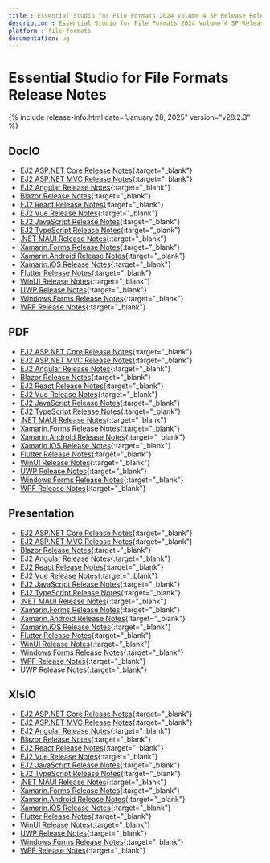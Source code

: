 ```yaml
---
title : Essential Studio for File Formats 2024 Volume 4 SP Release Release Notes  
description : Essential Studio for File Formats 2024 Volume 4 SP Release Release Notes  
platform : file-formats
documentation: ug
---
```


# Essential Studio for File Formats  Release Notes  

{% include release-info.html date="January 28, 2025" version="v28.2.3" %} 




## DocIO

* [EJ2 ASP.NET Core Release Notes](https://ej2.syncfusion.com/aspnetcore/documentation/release-notes/28.2.3#docio){:target="_blank"}
* [EJ2 ASP.NET MVC Release Notes](https://ej2.syncfusion.com/aspnetmvc/documentation/release-notes/28.2.3#docio){:target="_blank"}
* [EJ2 Angular Release Notes](https://ej2.syncfusion.com/angular/documentation/release-notes/28.2.3#docio){:target="_blank"}
* [Blazor Release Notes](https://blazor.syncfusion.com/documentation/release-notes/28.2.3#docio){:target="_blank"}
* [EJ2 React Release Notes](https://ej2.syncfusion.com/react/documentation/release-notes/28.2.3#docio){:target="_blank"}
* [EJ2 Vue  Release Notes](https://ej2.syncfusion.com/vue/documentation/release-notes/28.2.3#docio){:target="_blank"}
* [EJ2 JavaScript Release Notes](https://ej2.syncfusion.com/javascript/documentation/release-notes/28.2.3#docio){:target="_blank"}
* [EJ2 TypeScript Release Notes](https://ej2.syncfusion.com/documentation/release-notes/28.2.3#docio){:target="_blank"}
* [.NET MAUI Release Notes](/maui/release-notes/v28.2.3#docio){:target="_blank"}
* [Xamarin.Forms Release Notes](/xamarin/release-notes/v28.2.3#docio){:target="_blank"}
* [Xamarin.Android Release Notes](/xamarin-android/release-notes/v28.2.3#docio){:target="_blank"}
* [Xamarin.iOS Release Notes](/xamarin-ios/release-notes/v28.2.3#docio){:target="_blank"}
* [Flutter Release Notes](/flutter/release-notes/v28.2.3#docio){:target="_blank"}
* [WinUI Release Notes](/winui/release-notes/v28.2.3#docio){:target="_blank"}
* [UWP Release Notes](/uwp/release-notes/v28.2.3#docio){:target="_blank"}
* [Windows Forms Release Notes](/windowsforms/release-notes/v28.2.3#docio){:target="_blank"}
* [WPF Release Notes](/wpf/release-notes/v28.2.3#docio){:target="_blank"}



## PDF

* [EJ2 ASP.NET Core Release Notes](https://ej2.syncfusion.com/aspnetcore/documentation/release-notes/28.2.3#pdf){:target="_blank"}
* [EJ2 ASP.NET MVC Release Notes](https://ej2.syncfusion.com/aspnetmvc/documentation/release-notes/28.2.3#pdf){:target="_blank"}
* [EJ2 Angular Release Notes](https://ej2.syncfusion.com/angular/documentation/release-notes/28.2.3#pdf){:target="_blank"}
* [Blazor Release Notes](https://blazor.syncfusion.com/documentation/release-notes/28.2.3#pdf){:target="_blank"}
* [EJ2 React Release Notes](https://ej2.syncfusion.com/react/documentation/release-notes/28.2.3#pdf){:target="_blank"}
* [EJ2 Vue  Release Notes](https://ej2.syncfusion.com/vue/documentation/release-notes/28.2.3#pdf){:target="_blank"}
* [EJ2 JavaScript Release Notes](https://ej2.syncfusion.com/javascript/documentation/release-notes/28.2.3#pdf){:target="_blank"}
* [EJ2 TypeScript Release Notes](https://ej2.syncfusion.com/documentation/release-notes/28.2.3#pdf){:target="_blank"}
* [.NET MAUI Release Notes](/maui/release-notes/v28.2.3#pdf){:target="_blank"}
* [Xamarin.Forms Release Notes](/xamarin/release-notes/v28.2.3#pdf){:target="_blank"}
* [Xamarin.Android Release Notes](/xamarin-android/release-notes/v28.2.3#pdf){:target="_blank"}
* [Xamarin.iOS Release Notes](/xamarin-ios/release-notes/v28.2.3#pdf){:target="_blank"}
* [Flutter Release Notes](/flutter/release-notes/v28.2.3#pdf){:target="_blank"}
* [WinUI Release Notes](/winui/release-notes/v28.2.3#pdf){:target="_blank"}
* [UWP Release Notes](/uwp/release-notes/v28.2.3#pdf){:target="_blank"}
* [Windows Forms Release Notes](/windowsforms/release-notes/v28.2.3#pdf){:target="_blank"}
* [WPF Release Notes](/wpf/release-notes/v28.2.3#pdf){:target="_blank"}


## Presentation

* [EJ2 ASP.NET Core Release Notes](https://ej2.syncfusion.com/aspnetcore/documentation/release-notes/28.2.3#presentation){:target="_blank"}
* [EJ2 ASP.NET MVC Release Notes](https://ej2.syncfusion.com/aspnetmvc/documentation/release-notes/28.2.3#presentation){:target="_blank"}
* [Blazor Release Notes](https://blazor.syncfusion.com/documentation/release-notes/28.2.3#presentation){:target="_blank"}
* [EJ2 Angular Release Notes](https://ej2.syncfusion.com/angular/documentation/release-notes/28.2.3#presentation){:target="_blank"}
* [EJ2 React Release Notes](https://ej2.syncfusion.com/react/documentation/release-notes/28.2.3#presentation){:target="_blank"}
* [EJ2 Vue  Release Notes](https://ej2.syncfusion.com/vue/documentation/release-notes/28.2.3#presentation){:target="_blank"}
* [EJ2 JavaScript Release Notes](https://ej2.syncfusion.com/javascript/documentation/release-notes/28.2.3#presentation){:target="_blank"}
* [EJ2 TypeScript Release Notes](https://ej2.syncfusion.com/documentation/release-notes/28.2.3#presentation){:target="_blank"}
* [.NET MAUI Release Notes](/maui/release-notes/v28.2.3#presentation){:target="_blank"}
* [Xamarin.Forms Release Notes](/xamarin/release-notes/v28.2.3#presentation){:target="_blank"}
* [Xamarin.Android Release Notes](/xamarin-android/release-notes/v28.2.3#presentation){:target="_blank"}
* [Xamarin.iOS Release Notes](/xamarin-ios/release-notes/v28.2.3#presentation){:target="_blank"}
* [Flutter Release Notes](/flutter/release-notes/v28.2.3#presentation){:target="_blank"}
* [WinUI Release Notes](/winui/release-notes/v28.2.3#presentation){:target="_blank"}
* [Windows Forms Release Notes](/windowsforms/release-notes/v28.2.3#presentation){:target="_blank"}
* [WPF Release Notes](/wpf/release-notes/v28.2.3#presentation){:target="_blank"}
* [UWP Release Notes](/uwp/release-notes/v28.2.3#presentation){:target="_blank"}



## XlsIO

* [EJ2 ASP.NET Core Release Notes](https://ej2.syncfusion.com/aspnetcore/documentation/release-notes/28.2.3#xlsio){:target="_blank"}
* [EJ2 ASP.NET MVC Release Notes](https://ej2.syncfusion.com/aspnetmvc/documentation/release-notes/28.2.3#xlsio){:target="_blank"}
* [EJ2 Angular Release Notes](https://ej2.syncfusion.com/angular/documentation/release-notes/28.2.3#xlsio){:target="_blank"}
* [Blazor Release Notes](https://blazor.syncfusion.com/documentation/release-notes/28.2.3#xlsio){:target="_blank"}
* [EJ2 React Release Notes](https://ej2.syncfusion.com/react/documentation/release-notes/28.2.3#xlsio){:target="_blank"}
* [EJ2 Vue  Release Notes](https://ej2.syncfusion.com/vue/documentation/release-notes/28.2.3#xlsio){:target="_blank"}
* [EJ2 JavaScript Release Notes](https://ej2.syncfusion.com/javascript/documentation/release-notes/28.2.3#xlsio){:target="_blank"}
* [EJ2 TypeScript Release Notes](https://ej2.syncfusion.com/documentation/release-notes/28.2.3#xlsio){:target="_blank"}
* [.NET MAUI Release Notes](/maui/release-notes/v28.2.3#xlsio){:target="_blank"}
* [Xamarin.Forms Release Notes](/xamarin/release-notes/v28.2.3#xlsio){:target="_blank"}
* [Xamarin.Android Release Notes](/xamarin-android/release-notes/v28.2.3#xlsio){:target="_blank"}
* [Xamarin.iOS Release Notes](/xamarin-ios/release-notes/v28.2.3#xlsio){:target="_blank"}
* [Flutter Release Notes](/flutter/release-notes/v28.2.3#xlsio){:target="_blank"}
* [WinUI Release Notes](/winui/release-notes/v28.2.3#xlsio){:target="_blank"}
* [UWP Release Notes](/uwp/release-notes/v28.2.3#xlsio){:target="_blank"}
* [Windows Forms Release Notes](/windowsforms/release-notes/v28.2.3#xlsio){:target="_blank"}
* [WPF Release Notes](/wpf/release-notes/v28.2.3#xlsio){:target="_blank"}


